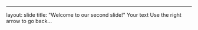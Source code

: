 ---
layout: slide
title: "Welcome to our second slide!"
Your text
Use the right arrow to go back...
